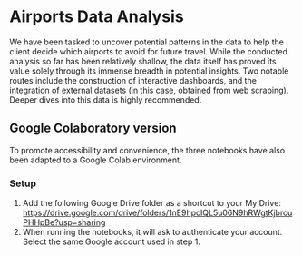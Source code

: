 # Airports Data Analysis
We have been tasked to uncover potential patterns in the data to help the client decide which airports to avoid for future travel. While the conducted analysis so far has been relatively shallow, the data itself has proved its value solely through its immense breadth in potential insights. Two notable routes include the construction of interactive dashboards, and the integration of external datasets (in this case, obtained from web scraping). Deeper dives into this data is highly recommended.
## Google Colaboratory version
To promote accessibility and convenience, the three notebooks have also been adapted to a Google Colab environment.
### Setup
1. Add the following Google Drive folder as a shortcut to your My Drive: https://drive.google.com/drive/folders/1nE9hpcIQL5u06N9hRWgtKjbrcuPHHpBe?usp=sharing
2. When running the notebooks, it will ask to authenticate your account. Select the same Google account used in step 1.
